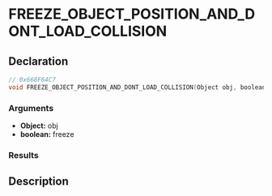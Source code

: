# FREEZE_OBJECT_POSITION_AND_DONT_LOAD_COLLISION

## Declaration
```cpp
// 0x668F64C7
void FREEZE_OBJECT_POSITION_AND_DONT_LOAD_COLLISION(Object obj, boolean freeze);
```

### Arguments
- **Object:** obj
- **boolean:** freeze

### Results

## Description
